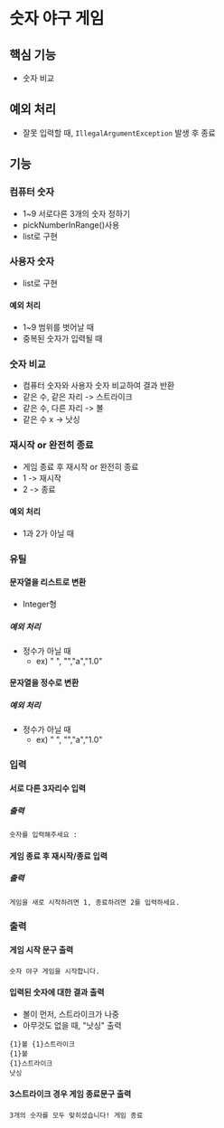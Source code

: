 # 숫자 야구 게임
## 핵심 기능
- 숫자 비교

## 예외 처리
- 잘못 입력할 때, `IllegalArgumentException` 발생 후 종료

## 기능
### 컴퓨터 숫자
- 1~9 서로다른 3개의 숫자 정하기
- pickNumberInRange()사용
- list로 구현

### 사용자 숫자
- list로 구현
#### 예외 처리
- 1~9 범위를 벗어날 때
- 중복된 숫자가 입력될 때
 
### 숫자 비교 
- 컴퓨터 숫자와 사용자 숫자 비교하여 결과 반환
- 같은 수, 같은 자리 -> 스트라이크
- 같은 수, 다른 자리 -> 볼
- 같은 수 x -> 낫싱

### 재시작 or 완전히 종료
- 게임 종료 후 재시작 or 완전히 종료
- 1 -> 재시작
- 2 -> 종료
#### 예외 처리
- 1과 2가 아닐 때

### 유틸
#### 문자열을 리스트로 변환
- Integer형
##### 예외 처리
- 정수가 아닐 때
  - ex) " ", "","a","1.0"

#### 문자열을 정수로 변환
##### 예외 처리
- 정수가 아닐 때
  - ex) " ", "","a","1.0"

### 입력
#### 서로 다른 3자리수 입력
##### 출력
```
숫자를 입력해주세요 :
```

#### 게임 종료 후 재시작/종료 입력
##### 출력
```
게임을 새로 시작하려면 1, 종료하려면 2를 입력하세요.
```


### 출력
#### 게임 시작 문구 출력
```
숫자 야구 게임을 시작합니다.
```
#### 입력된 숫자에 대한 결과 출력
- 볼이 먼저, 스트라이크가 나중
- 아무것도 없을 때, "낫싱" 출력
```
{1}볼 {1}스트라이크
{1}볼
{1}스트라이크
낫싱
```
#### 3스트라이크 경우 게임 종료문구 출력
```
3개의 숫자를 모두 맞히셨습니다! 게임 종료
```
